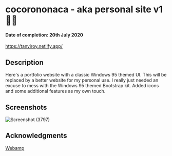 # cocorononaca - aka personal site v1 🐉🌻
#### Date of completion: 20th July 2020
https://tanviroy.netlify.app/

## Description
Here's a portfolio website with a classic Windows 95 themed UI. This will be replaced by a better website for my personal use. I really just needed an excuse to mess with the Windows 95 themed Bootstrap kit. Added icons and some additional features as my own touch. 

## Screenshots
![Screenshot (3797)](https://user-images.githubusercontent.com/61850850/87882543-2cf05900-ca1e-11ea-916d-d72c08b3cf34.png)

## Acknowledgments
[Webamp](https://github.com/captbaritone/webamp)
